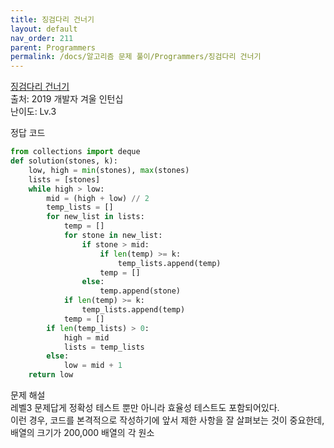 ```yaml
---
title: 징검다리 건너기
layout: default
nav_order: 211
parent: Programmers
permalink: /docs/알고리즘 문제 풀이/Programmers/징검다리 건너기
---
```


[징검다리 건너기]   
출처: 2019 개발자 겨울 인턴십   
난이도: Lv.3   
   
정답 코드   
```python   
from collections import deque   
def solution(stones, k):   
    low, high = min(stones), max(stones)   
    lists = [stones]   
    while high > low:   
        mid = (high + low) // 2   
        temp_lists = []   
        for new_list in lists:   
            temp = []   
            for stone in new_list:   
                if stone > mid:   
                    if len(temp) >= k:   
                        temp_lists.append(temp)   
                    temp = []   
                else:   
                    temp.append(stone)   
            if len(temp) >= k:   
                temp_lists.append(temp)   
            temp = []   
        if len(temp_lists) > 0:   
            high = mid   
            lists = temp_lists   
        else:   
            low = mid + 1   
    return low   
```   
   
문제 해설   
레벨3 문제답게 정확성 테스트 뿐만 아니라 효율성 테스트도 포함되어있다.   
이런 경우, 코드를 본격적으로 작성하기에 앞서 제한 사항을 잘 살펴보는 것이 중요한데, 배열의 크기가 200,000 배열의 각 원소

[징검다리 건너기]: https://school.programmers.co.kr/learn/courses/30/lessons/64062/solution_groups?language=python3